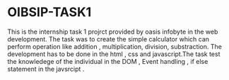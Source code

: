 # OIBSIP-TASK1
This is the internship task 1 projrct provided by oasis infobyte in the web development. The task was to create the simple calculator which can perform operation like addition , multiplication, division,
substraction. The development has to be done in the html , css and javascript.The task test the knowledege of the individual in the DOM , Event handling , if else statement in the javsrcipt . 
